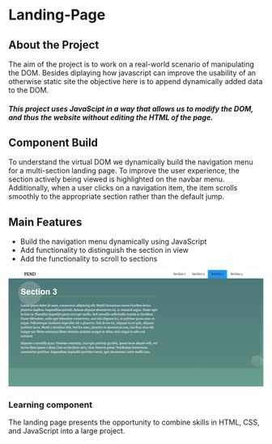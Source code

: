 # Landing-Page

## About the Project
The aim of the project is to work on a real-world scenario of manipulating the DOM. Besides diplaying how javascript can improve 
the usability of an otherwise static site the objective here is to append dynamically added data to the DOM. 

#### ***This project uses JavaScipt in a way that allows us to modify the DOM, and thus the website without editing the HTML of the page.***

## Component Build
To understand the virtual DOM we dynamically build the navigation menu for a multi-section landing page. 
To improve the user experience, the section actively being viewed is highlighted on the navbar menu. Additionally, when a user 
clicks on a navigation item, the item scrolls smoothly to the appropriate section rather than the default jump.

## Main Features
* Build the navigation menu dynamically using JavaScript
* Add functionality to distinguish the section in view
* Add the functionality to scroll to sections

![](images/landingpage.JPG)

### Learning component
The landing page presents the opportunity to combine skills in HTML, CSS, and JavaScript into a large project.
